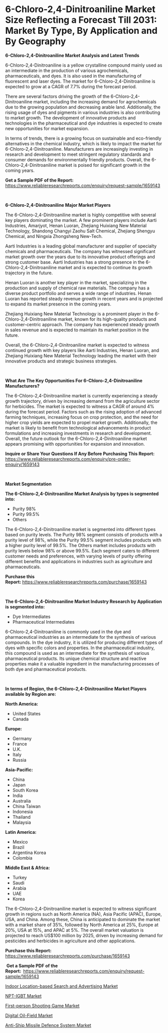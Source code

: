 <p><h1>6-Chloro-2,4-Dinitroaniline Market Size Reflecting a Forecast Till 2031: Market By Type, By Application and By Geography</h1></p><p><strong>6-Chloro-2,4-Dinitroaniline Market Analysis and Latest Trends</strong></p>
<p><p>6-Chloro-2,4-Dinitroaniline is a yellow crystalline compound mainly used as an intermediate in the production of various agrochemicals, pharmaceuticals, and dyes. It is also used in the manufacturing of fluorescent and laser dyes. The market for 6-Chloro-2,4-Dinitroaniline is expected to grow at a CAGR of 7.7% during the forecast period.</p><p>There are several factors driving the growth of the 6-Chloro-2,4-Dinitroaniline market, including the increasing demand for agrochemicals due to the growing population and decreasing arable land. Additionally, the rising usage of dyes and pigments in various industries is also contributing to market growth. The development of innovative products and technologies in the pharmaceutical and dye industries is expected to create new opportunities for market expansion.</p><p>In terms of trends, there is a growing focus on sustainable and eco-friendly alternatives in the chemical industry, which is likely to impact the market for 6-Chloro-2,4-Dinitroaniline. Manufacturers are increasingly investing in research and development to meet stringent regulatory standards and consumer demands for environmentally friendly products. Overall, the 6-Chloro-2,4-Dinitroaniline market is poised for significant growth in the coming years.</p></p>
<p><strong>Get a Sample PDF of the Report:&nbsp;</strong> <a href="https://www.reliableresearchreports.com/enquiry/request-sample/1659143">https://www.reliableresearchreports.com/enquiry/request-sample/1659143</a></p>
<p>&nbsp;</p>
<p><strong>6-Chloro-2,4-Dinitroaniline Major Market Players</strong></p>
<p><p>The 6-Chloro-2,4-Dinitroaniline market is highly competitive with several key players dominating the market. A few prominent players include Aarti Industries, Amarjyot, Henan Luoran, Zhejiang Huixiang New Material Technology, Shandong Changyi Zaohu Salt Chemical, Zhejiang Shengyu Chemical, and Ningxia Zhongsheng New-Tech.</p><p>Aarti Industries is a leading global manufacturer and supplier of specialty chemicals and pharmaceuticals. The company has witnessed significant market growth over the years due to its innovative product offerings and strong customer base. Aarti Industries has a strong presence in the 6-Chloro-2,4-Dinitroaniline market and is expected to continue its growth trajectory in the future.</p><p>Henan Luoran is another key player in the market, specializing in the production and supply of chemical raw materials. The company has a diverse product portfolio and serves a wide range of industries. Henan Luoran has reported steady revenue growth in recent years and is projected to expand its market presence in the coming years.</p><p>Zhejiang Huixiang New Material Technology is a prominent player in the 6-Chloro-2,4-Dinitroaniline market, known for its high-quality products and customer-centric approach. The company has experienced steady growth in sales revenue and is expected to maintain its market position in the future.</p><p>Overall, the 6-Chloro-2,4-Dinitroaniline market is expected to witness continued growth with key players like Aarti Industries, Henan Luoran, and Zhejiang Huixiang New Material Technology leading the market with their innovative products and strategic business strategies.</p></p>
<p>&nbsp;</p>
<p><strong>What Are The Key Opportunities For 6-Chloro-2,4-Dinitroaniline Manufacturers?</strong></p>
<p><p>The 6-Chloro-2,4-Dinitroaniline market is currently experiencing a steady growth trajectory, driven by increasing demand from the agriculture sector for herbicides. The market is expected to witness a CAGR of around 4% during the forecast period. Factors such as the rising adoption of advanced farming techniques, increasing focus on crop protection, and the need for higher crop yields are expected to propel market growth. Additionally, the market is likely to benefit from technological advancements in product formulations and increasing investments in research and development. Overall, the future outlook for the 6-Chloro-2,4-Dinitroaniline market appears promising with opportunities for expansion and innovation.</p></p>
<p><strong>Inquire or Share Your Questions If Any Before Purchasing This Report:</strong> <a href="https://www.reliableresearchreports.com/enquiry/pre-order-enquiry/1659143">https://www.reliableresearchreports.com/enquiry/pre-order-enquiry/1659143</a></p>
<p>&nbsp;</p>
<p><strong>Market Segmentation</strong></p>
<p><strong>The 6-Chloro-2,4-Dinitroaniline Market Analysis by types is segmented into:</strong></p>
<p><ul><li>Purity 98%</li><li>Purity 99.5%</li><li>Others</li></ul></p>
<p><p>The 6-Chloro-2,4-Dinitroaniline market is segmented into different types based on purity levels. The Purity 98% segment consists of products with a purity level of 98%, while the Purity 99.5% segment includes products with a higher purity level of 99.5%. The Others market includes products with purity levels below 98% or above 99.5%. Each segment caters to different customer needs and preferences, with varying levels of purity offering different benefits and applications in industries such as agriculture and pharmaceuticals.</p></p>
<p><strong>Purchase this Report:&nbsp;</strong><a href="https://www.reliableresearchreports.com/purchase/1659143">https://www.reliableresearchreports.com/purchase/1659143</a></p>
<p>&nbsp;</p>
<p><strong>The 6-Chloro-2,4-Dinitroaniline Market Industry Research by Application is segmented into:</strong></p>
<p><ul><li>Dye Intermediates</li><li>Pharmaceutical Intermediates</li></ul></p>
<p><p>6-Chloro-2,4-Dinitroaniline is commonly used in the dye and pharmaceutical industries as an intermediate for the synthesis of various compounds. In the dye industry, it is utilized for producing different types of dyes with specific colors and properties. In the pharmaceutical industry, this compound is used as an intermediate for the synthesis of various pharmaceutical products. Its unique chemical structure and reactive properties make it a valuable ingredient in the manufacturing processes of both dye and pharmaceutical products.</p></p>
<p>&nbsp;</p>
<p><strong>In terms of Region, the 6-Chloro-2,4-Dinitroaniline Market Players available by Region are:</strong></p>
<p>
    <p> <strong> North America: </strong>
        <ul>
            <li>United States</li>
            <li>Canada</li>
        </ul>
        </p> 
    <p> <strong> Europe: </strong>
        <ul>
            <li>Germany</li>
            <li>France</li>
            <li>U.K.</li>
            <li>Italy</li>
            <li>Russia</li>
        </ul>
        </p> 
    <p> <strong> Asia-Pacific: </strong>
        <ul>
            <li>China</li>
            <li>Japan</li>
            <li>South Korea</li>
            <li>India</li>
            <li>Australia</li>
            <li>China Taiwan</li>
            <li>Indonesia</li>
            <li>Thailand</li>
            <li>Malaysia</li>
        </ul>
        </p> 
    <p> <strong> Latin America: </strong>
        <ul>
            <li>Mexico</li>
            <li>Brazil</li>
            <li>Argentina Korea</li>
            <li>Colombia</li>
        </ul>
        </p> 
    <p> <strong> Middle East & Africa: </strong>
        <ul>
            <li>Turkey</li>
            <li>Saudi</li>
            <li>Arabia</li>
            <li>UAE</li>
            <li>Korea</li>
        </ul>
    </p>
    </p>
<p><p>The 6-Chloro-2,4-Dinitroaniline market is expected to witness significant growth in regions such as North America (NA), Asia Pacific (APAC), Europe, USA, and China. Among these, China is anticipated to dominate the market with a market share of 35%, followed by North America at 25%, Europe at 20%, USA at 15%, and APAC at 5%. The overall market valuation is projected to reach US$100 million by 2025, driven by increasing demand for pesticides and herbicides in agriculture and other applications.</p></p>
<p><strong>Purchase this Report: </strong><a href="https://www.reliableresearchreports.com/purchase/1659143">https://www.reliableresearchreports.com/purchase/1659143</a></p>
<p>&nbsp;<strong>Get a Sample PDF of the Report:&nbsp;&nbsp;</strong><a href="https://www.reliableresearchreports.com/enquiry/request-sample/1659143">https://www.reliableresearchreports.com/enquiry/request-sample/1659143</a></p>
<p><strong></strong></p>
<p><p><a href="https://medium.com/@othamcclure/indoor-location-based-search-and-advertising-market-exploring-market-share-market-trends-and-f9f662513bcb">Indoor Location-based Search and Advertising Market</a></p><p><a href="https://github.com/sonuprakash1/Market-Research-Report-List-1/blob/main/npt-igbt-market.md">NPT-IGBT Market</a></p><p><a href="https://github.com/Whitneyboyettebo9kiw7yr13/Market-Research-Report-List-1/blob/main/first-person-shooting-game-market.md">First-person Shooting Game Market</a></p><p><a href="https://medium.com/@othamcclure/digital-oil-field-market-trends-and-market-analysis-forecasted-for-period-2024-2031-7ea1dbbea0c8">Digital Oil-Field Market</a></p><p><a href="https://medium.com/@othamcclure/anti-ship-missile-defence-system-market-outlook-industry-overview-and-forecast-2024-to-2031-d499ca6a6e4b">Anti-Ship Missile Defence System Market</a></p></p>